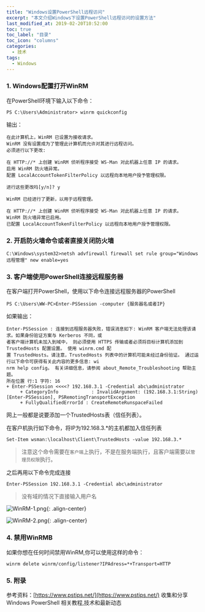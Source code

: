 ```yaml
---
title: "Windows设置PowerShell远程访问"
excerpt: "本文介绍Windows下设置PowerShell远程访问的设置方法"
last_modified_at: 2019-02-20T10:52:00
toc: true
toc_label: "目录"
toc_icon: "columns"
categories:
  - 技术
tags:
  - Windows
---
```


### 1. Windows配置打开WinRM
在PowerShell环境下输入以下命令：
```
PS C:\Users\Administrator> winrm quickconfig
```
输出：

```
在此计算机上，WinRM 已设置为接收请求。
WinRM 没有设置成为了管理此计算机而允许对其进行远程访问。
必须进行以下更改:

在 HTTP://* 上创建 WinRM 侦听程序接受 WS-Man 对此机器上任意 IP 的请求。
启用 WinRM 防火墙异常。
配置 LocalAccountTokenFilterPolicy 以远程向本地用户授予管理权限。

进行这些更改吗[y/n]? y

WinRM 已经进行了更新，以用于远程管理。

在 HTTP://* 上创建 WinRM 侦听程序接受 WS-Man 对此机器上任意 IP 的请求。
WinRM 防火墙异常已启用。
已配置 LocalAccountTokenFilterPolicy 以远程向本地用户授予管理权限。
```

### 2. 开启防火墙命令或者直接关闭防火墙

```
C:\Windows\system32>netsh advfirewall firewall set rule group="Windows 远程管理" new enable=yes
```

### 3. 客户端使用PowerShell连接远程服务器
在客户端打开PowerShell，使用以下命令连接远程服务器的PowerShell
```
PS C:\Users\WW-PC>Enter-PSSession -computer {服务器名或者IP}
```
如果输出：

```
Enter-PSSession : 连接到远程服务器失败，错误消息如下: WinRM 客户端无法处理该请求。如果身份验证方案与 Kerberos 不同，或 
者客户端计算机未加入到域中， 则必须使用 HTTPS 传输或者必须将目标计算机添加到 TrustedHosts 配置设置。 使用 winrm.cmd 配 
置 TrustedHosts。请注意，TrustedHosts 列表中的计算机可能未经过身份验证。 通过运行以下命令可获得有关此内容的更多信息: wi 
nrm help config。 有关详细信息，请参阅 about_Remote_Troubleshooting 帮助主题。 
所在位置 行:1 字符: 16 
+ Enter-PSSession <<<<? 192.168.3.1 -Credential abc\administrator 
     + CategoryInfo            : InvalidArgument: (192.168.3.1:String) [Enter-PSSession], PSRemotingTransportException 
     + FullyQualifiedErrorId : CreateRemoteRunspaceFailed
```
网上一般都是说要添加一个TrustedHosts表（信任列表）。

在客户机执行如下命令，将IP为192.168.3.\*的主机都加入信任列表

```
Set-Item wsman:\localhost\Client\TrustedHosts -value 192.168.3.*
```

> 注意这个命令需要在`客户端`上执行，不是在服务端执行，且客户端需要以`管理员权限`执行。

之后再用以下命令完成连接
```
Enter-PSSession 192.168.3.1 -Credential abc\administrator
```
> 没有域的情况下直接输入用户名

![WinRM-1.png]({{site.url}}/assets/img/WinRM-1.png){: .align-center}

![WinRM-2.png]({{site.url}}/assets/img/WinRM-2.png){: .align-center}

### 4. 禁用WinRMB
如果你想在任何时间禁用WinRM,你可以使用这样的命令：

```
winrm delete winrm/config/listener?IPAdress=*+Transport=HTTP
```

### 5. 附录

参考资料：[https://www.pstips.net/](https://www.pstips.net/) 收集和分享 Windows PowerShell 相关教程,技术和最新动态

